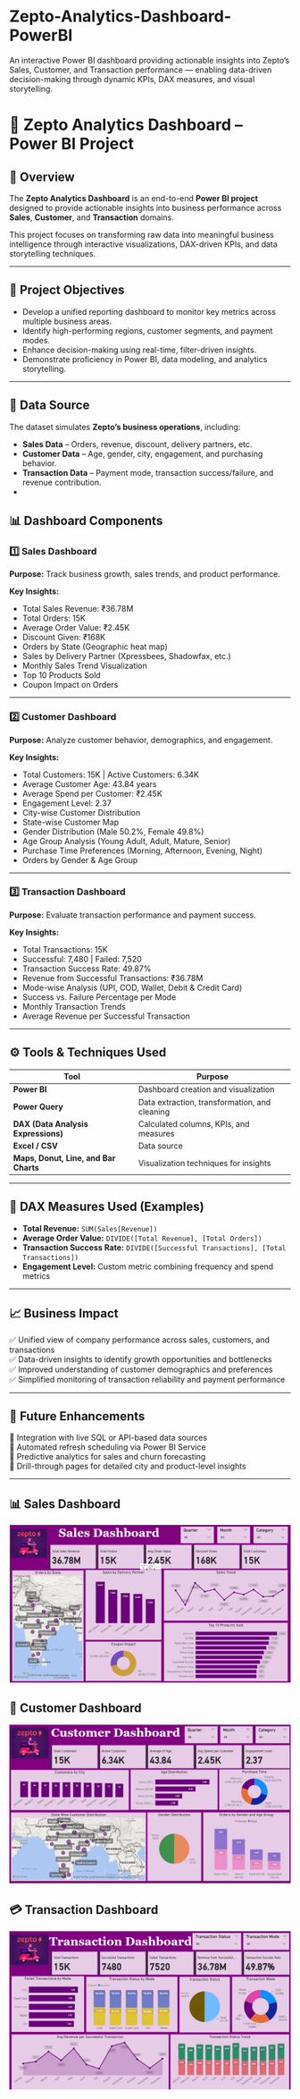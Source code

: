 # Zepto-Analytics-Dashboard-PowerBI
An interactive Power BI dashboard providing actionable insights into Zepto’s Sales, Customer, and Transaction performance — enabling data-driven decision-making through dynamic KPIs, DAX measures, and visual storytelling.

# 🚀 Zepto Analytics Dashboard – Power BI Project  

## 📘 Overview  
The **Zepto Analytics Dashboard** is an end-to-end **Power BI project** designed to provide actionable insights into business performance across **Sales**, **Customer**, and **Transaction** domains.  

This project focuses on transforming raw data into meaningful business intelligence through interactive visualizations, DAX-driven KPIs, and data storytelling techniques.  

---

## 🧩 Project Objectives  
- Develop a unified reporting dashboard to monitor key metrics across multiple business areas.  
- Identify high-performing regions, customer segments, and payment modes.  
- Enhance decision-making using real-time, filter-driven insights.  
- Demonstrate proficiency in Power BI, data modeling, and analytics storytelling.  

---

## 🧠 Data Source  
The dataset simulates **Zepto’s business operations**, including:  
- **Sales Data** – Orders, revenue, discount, delivery partners, etc.  
- **Customer Data** – Age, gender, city, engagement, and purchasing behavior.  
- **Transaction Data** – Payment mode, transaction success/failure, and revenue contribution.
- 

## 📊 Dashboard Components  

### **1️⃣ Sales Dashboard**
**Purpose:** Track business growth, sales trends, and product performance.  

**Key Insights:**  
- Total Sales Revenue: ₹36.78M  
- Total Orders: 15K  
- Average Order Value: ₹2.45K  
- Discount Given: ₹168K  
- Orders by State (Geographic heat map)  
- Sales by Delivery Partner (Xpressbees, Shadowfax, etc.)  
- Monthly Sales Trend Visualization  
- Top 10 Products Sold  
- Coupon Impact on Orders  

---

### **2️⃣ Customer Dashboard**
**Purpose:** Analyze customer behavior, demographics, and engagement.  

**Key Insights:**  
- Total Customers: 15K | Active Customers: 6.34K  
- Average Customer Age: 43.84 years  
- Average Spend per Customer: ₹2.45K  
- Engagement Level: 2.37  
- City-wise Customer Distribution  
- State-wise Customer Map  
- Gender Distribution (Male 50.2%, Female 49.8%)  
- Age Group Analysis (Young Adult, Adult, Mature, Senior)  
- Purchase Time Preferences (Morning, Afternoon, Evening, Night)  
- Orders by Gender & Age Group  

---

### **3️⃣ Transaction Dashboard**
**Purpose:** Evaluate transaction performance and payment success.  

**Key Insights:**  
- Total Transactions: 15K  
- Successful: 7,480 | Failed: 7,520  
- Transaction Success Rate: 49.87%  
- Revenue from Successful Transactions: ₹36.78M  
- Mode-wise Analysis (UPI, COD, Wallet, Debit & Credit Card)  
- Success vs. Failure Percentage per Mode  
- Monthly Transaction Trends  
- Average Revenue per Successful Transaction  

---

## ⚙️ Tools & Techniques Used  
| Tool | Purpose |
|------|----------|
| **Power BI** | Dashboard creation and visualization |
| **Power Query** | Data extraction, transformation, and cleaning |
| **DAX (Data Analysis Expressions)** | Calculated columns, KPIs, and measures |
| **Excel / CSV** | Data source |
| **Maps, Donut, Line, and Bar Charts** | Visualization techniques for insights |

---

## 🧮 DAX Measures Used (Examples)
- **Total Revenue:** `SUM(Sales[Revenue])`  
- **Average Order Value:** `DIVIDE([Total Revenue], [Total Orders])`  
- **Transaction Success Rate:** `DIVIDE([Successful Transactions], [Total Transactions])`  
- **Engagement Level:** Custom metric combining frequency and spend metrics  

---

## 📈 Business Impact  
✅ Unified view of company performance across sales, customers, and transactions  
✅ Data-driven insights to identify growth opportunities and bottlenecks  
✅ Improved understanding of customer demographics and preferences  
✅ Simplified monitoring of transaction reliability and payment performance  

---

## 🧩 Future Enhancements  
🔹 Integration with live SQL or API-based data sources  
🔹 Automated refresh scheduling via Power BI Service  
🔹 Predictive analytics for sales and churn forecasting  
🔹 Drill-through pages for detailed city and product-level insights  

---

## 📊 Sales Dashboard
![Sales Dashboard](https://github.com/sharbanee7781/Zepto-Analytics-Dashboard-PowerBI/blob/main/Sales.png?raw=true)

## 👥 Customer Dashboard
![Customer Dashboard](https://github.com/sharbanee7781/Zepto-Analytics-Dashboard-PowerBI/blob/main/Customer.png?raw=true)

## 💳 Transaction Dashboard
![Transaction Dashboard](https://github.com/sharbanee7781/Zepto-Analytics-Dashboard-PowerBI/blob/main/Trans.png?raw=true)
